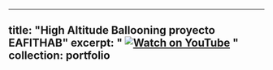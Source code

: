 
---
title: "High Altitude Ballooning proyecto EAFITHAB"
excerpt: " 
[![Watch on YouTube](https://www.youtube.com/watch?v=tIZTK0rEMBM)](https://www.youtube.com/watch?v=tIZTK0rEMBM)
"
collection: portfolio
---


